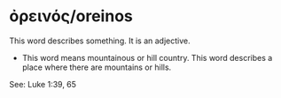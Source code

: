 # ὀρεινός/oreinos
This word describes something. It is an adjective.
* This word means mountainous or hill country. This word describes a place where there are mountains or hills.

See: Luke 1:39, 65
